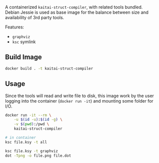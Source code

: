 A containerized `kaitai-struct-compiler`, with related tools bundled.  
Debian Jessie is used as base image for the balance between size and availability of 3rd party tools.

Features:
- `graphviz`
- `ksc` symlink

## Build Image

```sh
docker build . -t kaitai-struct-compiler
```

## Usage

Since the tools will read and write file to disk, this image work by the user logging into the container (`docker run -it`) and mounting some folder for I/O.

```sh
docker run -it --rm \
	-u $(id -u):$(id -g) \
	-v $(pwd):/pwd \
	kaitai-struct-compiler

# in container
ksc file.ksy -t all

ksc file.ksy -t graphviz
dot -Tpng -o file.png file.dot
```
